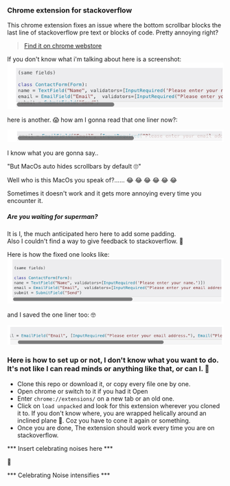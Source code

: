 ### Chrome extension for stackoverflow

This chrome extension fixes an issue where the bottom scrollbar blocks the last line of stackoverflow pre text or blocks of code. Pretty annoying right?

> [Find it on chrome webstore](https://chrome.google.com/webstore/detail/stack-overflow-padding/fblinjehcjdhoilblhogpjpcadkceamj)

If you don't know what i'm talking about here is a screenshot:
![sample](img/1.png)

here is another. 😱 how am I gonna read that one liner now?: <br/>

![sample](img/2.png)

I know what you are gonna say..

"But MacOs auto hides scrollbars by default 🙄"

Well who is this MacOs you speak of?...... 😂 😂 😂 😂 😂 😂

Sometimes it doesn't work and it gets more annoying every time you encounter it.


##### Are you waiting for superman?

It is I, the much anticipated hero here to add some padding. <br/>
Also I couldn't find a way to give feedback to stackoverflow. 🧐

Here is how the fixed one looks like:
![sample4](img/4.png)

and I saved the one liner too: 🤓

![sample3](img/3.png)

### Here is how to set up or not, I don't know what you want to do. It's not like I can read minds or anything like that, or can I. 👀

- Clone this repo or download it, or copy every file one by one.
- Open chrome or switch to it if you had it Open
- Enter `chrome://extensions/` on a new tab or an old one.
- Click on `load unpacked` and look for this extension wherever you cloned it to. If you don't know where, you are wrapped helically around an inclined plane 🔩. Coz you have to cone it again or something.
- Once you are done, The extension should work every time you are on stackoverflow.

*** Insert celebrating noises here ***

👀

*** Celebrating Noise intensifies ***
